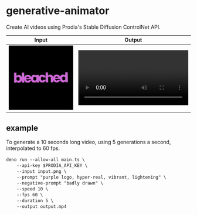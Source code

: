 # generative-animator

Create AI videos using Prodia's Stable Diffusion ControlNet API.

| Input                       | Output                                                                                                                 |
| --------------------------- | ---------------------------------------------------------------------------------------------------------------------- |
| ![Input Image](./input.png) | <video src="https://github.com/montyanderson/generative-animator/assets/3048503/52608e1f-9308-42b1-98b5-03f139360b2d"> |

## example

To generate a 10 seconds long video, using 5 generations a second, interpolated to 60 fps.

```
deno run --allow-all main.ts \
    --api-key $PRODIA_API_KEY \
    --input input.png \
    --prompt "purple logo, hyper-real, vibrant, lightening" \
    --negative-prompt "badly drawn" \
    --speed 10 \
    --fps 60 \
    --duration 5 \
    --output output.mp4
```
